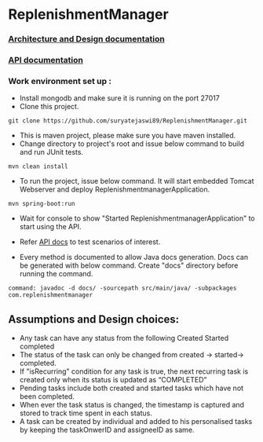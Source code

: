 # ReplenishmentManager

### [Architecture and Design documentation](https://github.com/suryatejaswi89/ReplenishmentManager/wiki/Architecture-and-Design)

### [API documentation](https://github.com/suryatejaswi89/ReplenishmentManager/wiki/API-documentation-for-Replenishment-Manager) 

### **Work environment set up :**

* Install mongodb and make sure it is running on the port 27017
* Clone this project.
```
git clone https://github.com/suryatejaswi89/ReplenishmentManager.git
```
* This is maven project, please make sure you have maven installed.
* Change directory to project's root and issue below command to build and run JUnit tests.
```
mvn clean install
```
* To run the project, issue below command. It will start embedded Tomcat Webserver and deploy ReplenishmentmanagerApplication.
```
mvn spring-boot:run 
```
* Wait for console to show "Started ReplenishmentmanagerApplication" to start using the API.

* Refer [API docs](https://github.com/suryatejaswi89/ReplenishmentManager/wiki/API-documentation-for-Replenishment-Manager) to test scenarios of interest.

* Every method is documented to allow Java docs generation. Docs can be generated with below command. Create "docs" directory before running the command.
```
command: javadoc -d docs/ -sourcepath src/main/java/ -subpackages com.replenishmentmanager
```

## Assumptions and Design choices:

* Any task can have any status from  the following
	 Created
	 Started
	 completed 
* The status of the task can only be changed from created → started→ completed.
* If "isRecurring" condition for any task is true, the next recurring task is created only when its status is updated as “COMPLETED”
* Pending tasks include both created and started tasks which have not been completed.
* When ever the task status is changed, the timestamp is captured and stored to track time spent in each status.
* A task can be created by individual and added to his personalised tasks by keeping the taskOnwerID and assigneeID as same.
